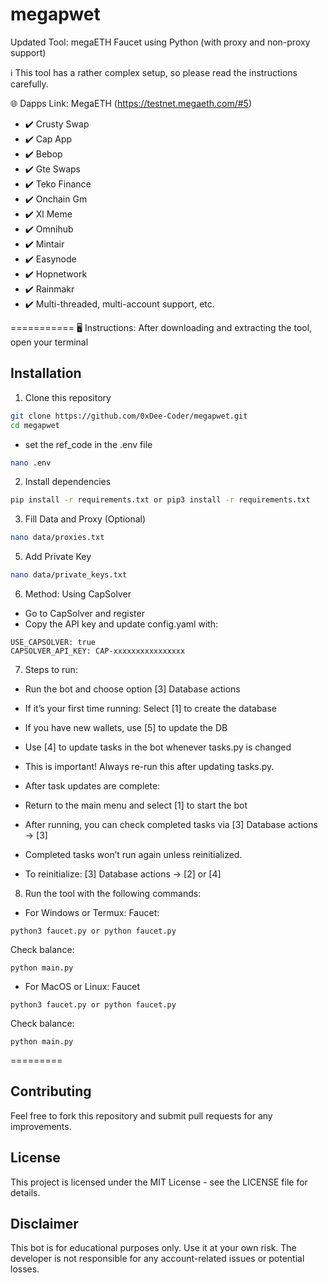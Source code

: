 # megapwet



Updated Tool: megaETH Faucet using Python (with proxy and non-proxy support)

ℹ️ This tool has a rather complex setup, so please read the instructions carefully.

🌐 Dapps Link: MegaETH (https://testnet.megaeth.com/#5)

- ✔️ Crusty Swap
- ✔️ Cap App
- ✔️ Bebop
- ✔️ Gte Swaps
- ✔️ Teko Finance
- ✔️ Onchain Gm
- ✔️ Xl Meme
- ✔️ Omnihub
- ✔️ Mintair
- ✔️ Easynode
- ✔️ Hopnetwork
- ✔️ Rainmakr
- ✔️ Multi-threaded, multi-account support, etc.

===========
🖥 Instructions: After downloading and extracting the tool, open your terminal
## Installation

1. Clone this repository

```bash
git clone https://github.com/0xDee-Coder/megapwet.git
cd megapwet
```
- set the ref_code in the .env file
```bash
nano .env
```
2. Install dependencies
```bash
pip install -r requirements.txt or pip3 install -r requirements.txt
```
3. Fill Data and Proxy (Optional)

```bash
nano data/proxies.txt
```
5. Add Private Key
```bash
nano data/private_keys.txt
```
6. Method: Using CapSolver
- Go to CapSolver and register
- Copy the API key and update config.yaml with:
```
USE_CAPSOLVER: true
CAPSOLVER_API_KEY: CAP-xxxxxxxxxxxxxxxx
```

7. Steps to run:
- Run the bot and choose option [3] Database actions
- If it’s your first time running: Select [1] to create the database
- If you have new wallets, use [5] to update the DB
- Use [4] to update tasks in the bot whenever tasks.py is changed

- This is important! Always re-run this after updating tasks.py.

- After task updates are complete:
- Return to the main menu and select [1] to start the bot
- After running, you can check completed tasks via [3] Database actions → [3]
- Completed tasks won’t run again unless reinitialized.
- To reinitialize: [3] Database actions → [2] or [4]

8. Run the tool with the following commands:
- For Windows or Termux: Faucet:
```
python3 faucet.py or python faucet.py
```
Check balance: 
```
python main.py
```
- For MacOS or Linux: Faucet
```
python3 faucet.py or python faucet.py
```
Check balance: 
```
python main.py
```

=========
## Contributing

Feel free to fork this repository and submit pull requests for any improvements.

## License

This project is licensed under the MIT License - see the LICENSE file for details.

## Disclaimer

This bot is for educational purposes only. Use it at your own risk. The developer is not responsible for any account-related issues or potential losses.
